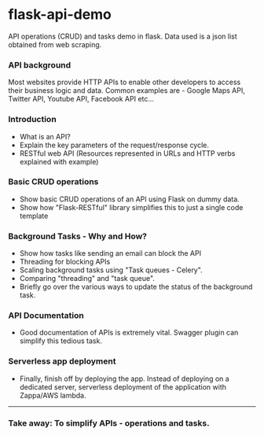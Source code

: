 # flask-api-demo
API operations (CRUD) and tasks demo in flask. Data used is a json list obtained from web scraping.

### API background
Most websites provide HTTP APIs to enable other developers to access their business logic and data. Common examples are - Google Maps API, Twitter API, Youtube API, Facebook API etc...


### Introduction
- What is an API?
- Explain the key parameters of the request/response cycle.
- RESTful web API (Resources represented in URLs and HTTP verbs explained with example)

### Basic CRUD operations 
- Show basic CRUD operations of an API using Flask on dummy data.
- Show how "Flask-RESTful" library simplifies this to just a single code template

### Background Tasks - Why and How? 
- Show how tasks like sending an email can block the API
- Threading for blocking APIs
- Scaling background tasks using "Task queues - Celery".
- Comparing "threading" and "task queue".
- Briefly go over the various ways to update the status of the background task.

### API Documentation 
- Good documentation of APIs is extremely vital. Swagger plugin can simplify this tedious task.

### Serverless app deployment 
- Finally, finish off by deploying the app. Instead of deploying on a dedicated server, serverless deployment of the application with Zappa/AWS lambda.

---------------------------------------------------

### Take away: To simplify APIs - operations and tasks.
